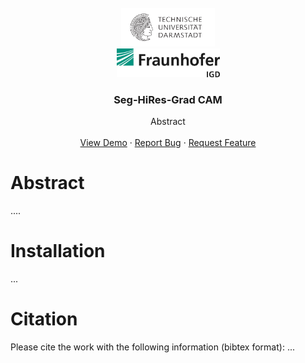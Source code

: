 <br />
<div align="center">
  
  <a href="https://github.com">
    <img src="readme_images/TUDA.png" alt="Logo" width="150" height="62">
  </a>
  <br />
  <a href="https://github.com">
    <img src="readme_images/IGD.jpg" alt="Logo" width="165" height="46">
  </a>
  

  <h3 align="center">Seg-HiRes-Grad CAM</h3>

  <p align="center">
    Abstract
    <br />
    <br />
    <a href="https://github.com/">View Demo</a>
    ·
    <a href="https://github.com/">Report Bug</a>
    ·
    <a href="https://github.com/">Request Feature</a>
  </p>
</div>


# Abstract
....


# Installation
...

# Citation
Please cite the work with the following information (bibtex format):
...
